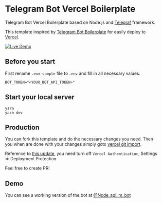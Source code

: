 # Telegram Bot Vercel Boilerplate

Telegram Bot Vercel Boilerplate based on Node.js and [Telegraf](https://github.com/telegraf/telegraf) framework.

This template inspired by [Telegram Bot Boilerplate](https://github.com/yakovlevyuri/telegram-bot-boilerplate) for easily deploy to [Vercel](https://vercel.com).

[![Live Demo](https://img.shields.io/badge/Medium-12100E?style=for-the-badge&logo=medium&logoColor=white)](https://medium.com/@7rodma/deploy-a-serverless-telegram-chatbot-using-vercel-57665d942a58)

## Before you start

First rename `.env-sample` file to `.env` and fill in all necessary values.

```
BOT_TOKEN="<YOUR_BOT_API_TOKEN>"
```

## Start your local server

```
yarn
yarn dev
```

## Production

You can fork this template and do the necessary changes you need. Then you when are done with your changes simply goto [vercel git import](https://vercel.com/import/git).

Reference to [this update](https://vercel.com/docs/security/deployment-protection#migrating-to-standard-protection), you need turn off `Vercel Authentication`, Settings => Deployment Protection

Feel free to create PR!


## Demo

You can see a working version of the bot at [@Node_api_m_bot](https://t.me/Node_api_m_bot)




